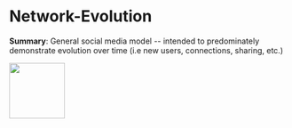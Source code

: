 # Network-Evolution

**Summary**: General social media model -- intended to predominately demonstrate evolution over time (i.e new users, connections, sharing, etc.)

<img src="https://github.com/StephenTemp/Network-Evolution/blob/efa6970e9a824996592137bb9596c63feb92f2cc/network_visuals/growth_state_spring_long.gif" width="100" height="100">

